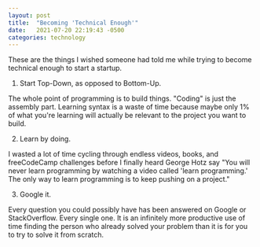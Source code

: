 ```yaml
---
layout: post
title:  "Becoming 'Technical Enough'"
date:   2021-07-20 22:19:43 -0500
categories: technology
---
```

These are the things I wished someone had told me while trying to become technical enough to start a startup.

1) Start Top-Down, as opposed to Bottom-Up.

The whole point of programming is to build things. "Coding" is just the assembly part. Learning syntax is a waste of time because maybe only 1% of what you're learning will actually be relevant to the project you want to build. 

2) Learn by doing.

I wasted a lot of time cycling through endless videos, books, and freeCodeCamp challenges before I finally heard George Hotz say "You will never learn programming by watching a video called 'learn programming.' The only way to learn programming is to keep pushing on a project." 

3) Google it.

Every question you could possibly have has been answered on Google or StackOverflow. Every single one. It is an infinitely more productive use of time finding the person who already solved your problem than it is for you to try to solve it from scratch.
